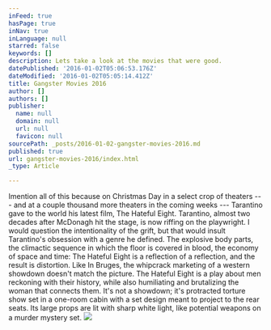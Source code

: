 ```yaml
---
inFeed: true
hasPage: true
inNav: true
inLanguage: null
starred: false
keywords: []
description: Lets take a look at the movies that were good.
datePublished: '2016-01-02T05:06:53.176Z'
dateModified: '2016-01-02T05:05:14.412Z'
title: Gangster Movies 2016
author: []
authors: []
publisher:
  name: null
  domain: null
  url: null
  favicon: null
sourcePath: _posts/2016-01-02-gangster-movies-2016.md
published: true
url: gangster-movies-2016/index.html
_type: Article

---
```

Imention all of this because on Christmas Day in a select crop of theaters --- and at a couple thousand more theaters in the coming weeks --- Tarantino gave to the world his latest film, The Hateful Eight. Tarantino, almost two decades after McDonagh hit the stage, is now riffing on the playwright. I would question the intentionality of the grift, but that would insult Tarantino's obsession with a genre he defined. The explosive body parts, the climactic sequence in which the floor is covered in blood, the economy of space and time: The Hateful Eight is a reflection of a reflection, and the result is distortion. Like In Bruges, the whipcrack marketing of a western showdown doesn't match the picture. The Hateful Eight is a play about men reckoning with their history, while also humiliating and brutalizing the woman that connects them. It's not a showdown; it's protracted torture show set in a one-room cabin with a set design meant to project to the rear seats. Its large props are lit with sharp white light, like potential weapons on a murder mystery set.
![](https://the-grid-user-content.s3-us-west-2.amazonaws.com/aa6f88f4-4dbf-4163-96d6-f432878a3651.jpg)